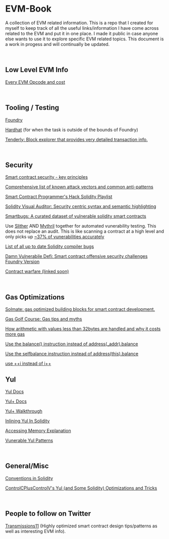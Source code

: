 # EVM-Book
A collection of EVM related information. This is a repo that I created for myself to keep track of all the useful links/information I have come across related to the EVM and put it in one place. I made it public in case anyone else wants to use it to explore specific EVM related topics. This document is a work in progess and will continually be updated.



<br>

## Low Level EVM Info
[Every EVM Opcode and cost](https://www.evm.codes/)



<br>


## Tooling / Testing

[Foundry](https://onbjerg.github.io/foundry-book/)

[Hardhat](https://hardhat.org/) (for when the task is outside of the bounds of Foundry)

[Tenderly: Block explorer that provides very detailed transaction info.](https://dashboard.tenderly.co/explorer?utm_source=homepage)


<br>


## Security 

[Smart contract security - key principles](https://consensys.github.io/smart-contract-best-practices/general-philosophy/)

[Comprehensive list of known attack vectors and common anti-patterns](https://blog.sigmaprime.io/solidity-security.html)

[Smart Contract Programmer's Hack Solidity Playlist](https://www.youtube.com/watch?v=4Mm3BCyHtDY&list=PLO5VPQH6OWdWsCgXJT9UuzgbC8SPvTRi5)

[Solidity Visual Auditor: Security centric syntax and semantic highlighting](https://marketplace.visualstudio.com/items?itemName=tintinweb.solidity-visual-auditor)

[Smartbugs: A curated dataset of vulnerable solidity smart contracts](https://github.com/smartbugs/smartbugs/tree/master/dataset)

Use [Slither](https://github.com/crytic/slither) AND [Mythril](https://github.com/ConsenSys/mythril) together for automated vunerability testing. This does not replace an audit. This is like scanning a contract at a high level and only picks up [~37% of vunerabilities accurately](https://soliditydeveloper.com/smart-contract-security-analyzers)

[List of all up to date Solidity compiler bugs](https://github.com/ethereum/solidity/blob/develop/docs/bugs.json)

[Damn Vulnerabile Defi: Smart contract offensive security challenges](https://www.damnvulnerabledefi.xyz/) [Foundry Version](https://github.com/nicolasgarcia214/damn-vulnerable-defi-foundry)

[Contract warfare (linked soon)]()



<br>


## Gas Optimizations

[Solmate: gas optimized building blocks for smart contract development.](https://github.com/Rari-Capital/solmate/)

[Gas Golf Course: Gas tips and myths](https://github.com/ZeroEkkusu/re-golf-course)

[How arithmetic with values less than 32bytes are handled and why it costs more gas](https://ethereum.stackexchange.com/questions/3067/why-does-uint8-cost-more-gas-than-uint256)

[Use the balance() instruction instead of address(_addr).balance](https://twitter.com/0xKitsune/status/1502848663089041412/photo/1)

[Use the selfbalance instruction instead of address(this).balance](https://twitter.com/0xKitsune/status/1502853068492349443/photo/1)

[use ++i instead of i++](https://twitter.com/itsdevbear/status/1500368440657276929?s=20&t=ndWmPAuUYzoW42QukHd6Lw)
<br>


## Yul
[Yul Docs](https://docs.soliditylang.org/en/latest/yul.html) 

[Yul+ Docs](https://github.com/FuelLabs/yulp)

[Yul+ Walkthrough](https://fuellabs.medium.com/introducing-yul-a-new-low-level-language-for-ethereum-aa64ce89512f)

[Inlining Yul In Solidity](https://docs.soliditylang.org/en/v0.8.12/assembly.html#inline-assembly)

[Accessing Memory Explanation](https://ethereum.stackexchange.com/questions/34529/understanding-solidity-inline-assembly-code)

[Vunerable Yul Patterns](https://github.com/Mikerah/solidity-bugs-and-vulns-in-yul)


<br>


## General/Misc


[Conventions in Solidity](https://docs.soliditylang.org/en/v0.8.12/assembly.html#conventions-in-solidity)

[ControlCPlusControlV's Yul (and Some Solidity) Optimizations and Tricks](https://hackmd.io/50TB8ZOTSCSWsfz0l0aF2g)


<br>


## People to follow on Twitter
[Transmissions11](https://twitter.com/transmissions11) (Highly optimized smart contract design tips/patterns as well as interesting EVM info).



